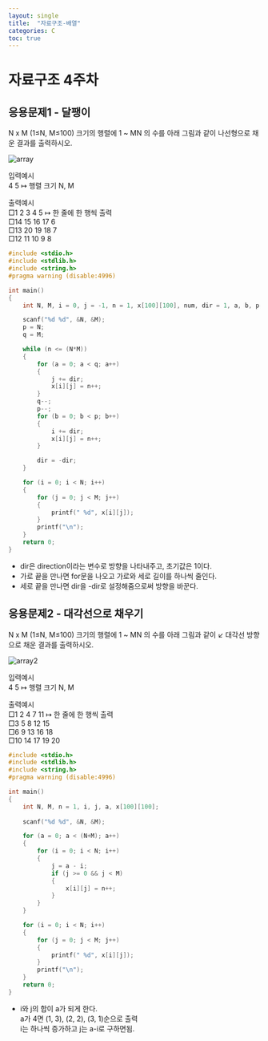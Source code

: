 ```yaml
---
layout: single
title:  "자료구조-배열"
categories: C
toc: true
---
```


# 자료구조 4주차

## 응용문제1 - 달팽이
N x M (1≤N, M≤100) 크기의 행렬에 1 ~ MN 의 수를 아래 그림과 같이 나선형으로 채운 결과를 출력하시오.

![array](https://user-images.githubusercontent.com/63334368/160987774-0418131e-095e-44e6-bdb2-b504c3149da2.png)

입력예시  
4 5			↦ 행렬 크기 N, M  

출력예시  
□1 2 3 4 5			↦ 한 줄에 한 행씩 출력  
□14 15 16 17 6  
□13 20 19 18 7  
□12 11 10 9 8  

```c
#include <stdio.h>
#include <stdlib.h>
#include <string.h>
#pragma warning (disable:4996)

int main()
{
	int N, M, i = 0, j = -1, n = 1, x[100][100], num, dir = 1, a, b, p, q;

	scanf("%d %d", &N, &M);
	p = N;
	q = M;

	while (n <= (N*M))
	{
		for (a = 0; a < q; a++)
		{
			j += dir;
			x[i][j] = n++;
		}
		q--;
		p--;
		for (b = 0; b < p; b++)
		{
			i += dir;
			x[i][j] = n++;
		}

		dir = -dir;
	}

	for (i = 0; i < N; i++)
	{
		for (j = 0; j < M; j++)
		{
			printf(" %d", x[i][j]);
		}
		printf("\n");
	}
	return 0;
}
```
- dir은 direction이라는 변수로 방향을 나타내주고, 초기값은 1이다.
- 가로 끝을 만나면 for문을 나오고 가로와 세로 길이를 하나씩 줄인다.
- 세로 끝을 만나면 dir을 -dir로 설정해줌으로써 방향을 바꾼다.


## 응용문제2 - 대각선으로 채우기
N x M (1≤N, M≤100) 크기의 행렬에 1 ~ MN 의 수를 아래 그림과 같이 ↙ 대각선 방향으로 채운 결과를 출력하시오.

![array2](https://user-images.githubusercontent.com/63334368/160989018-5c498fdb-73a3-4fef-9975-f874c3c9b4c6.png)

입력예시  
4 5			↦ 행렬 크기 N, M  

출력예시  
□1 2 4 7 11		↦ 한 줄에 한 행씩 출력  
□3 5 8 12 15  
□6 9 13 16 18  
□10 14 17 19 20  

```c
#include <stdio.h>
#include <stdlib.h>
#include <string.h>
#pragma warning (disable:4996)

int main()
{
	int N, M, n = 1, i, j, a, x[100][100];
	
	scanf("%d %d", &N, &M);

	for (a = 0; a < (N+M); a++)
	{
		for (i = 0; i < N; i++)
		{
			j = a - i;
			if (j >= 0 && j < M)
			{
				x[i][j] = n++;
			}
		}
	}

	for (i = 0; i < N; i++)
	{
		for (j = 0; j < M; j++)
		{
			printf(" %d", x[i][j]);
		}
		printf("\n");
	}
	return 0;
}
```
- i와 j의 합이 a가 되게 한다.  
a가 4면 (1, 3), (2, 2), (3, 1)순으로 출력  
i는 하나씩 증가하고 j는 a-i로 구하면됨.
